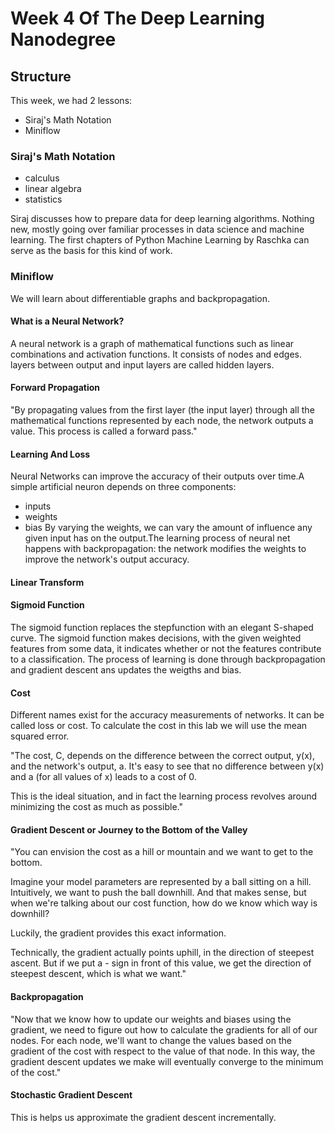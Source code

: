 # Week 4 Of The Deep Learning Nanodegree

## Structure

This week, we had 2 lessons:
- Siraj's Math Notation
- Miniflow

### Siraj's Math Notation
  - calculus
  - linear algebra
  - statistics

Siraj discusses how to prepare data for deep learning algorithms. Nothing new, mostly going over familiar processes in data science and machine learning. The first chapters of Python Machine Learning by Raschka can serve as the basis for this kind of work.

### Miniflow
 We will learn about differentiable graphs and backpropagation.

#### What is a Neural Network?
A neural network is a graph of mathematical functions such as linear combinations and activation functions. It consists of nodes and edges. layers between output and input layers are called hidden layers.

#### Forward Propagation
"By propagating values from the first layer (the input layer) through all the mathematical functions represented by each node, the network outputs a value. This process is called a forward pass."

#### Learning And Loss
Neural Networks can improve the accuracy of their outputs over time.A simple artificial neuron depends on three components:
- inputs
- weights
- bias
By varying the weights, we can vary the amount of influence any given input has on the output.The learning process of neural net happens with backpropagation: the network modifies the weights to improve the network's output accuracy.

#### Linear Transform

#### Sigmoid Function
The sigmoid function replaces the stepfunction with an elegant S-shaped curve. The sigmoid function makes decisions, with the given weighted features from some data, it indicates whether or not the features contribute to a classification. The process of learning is done through backpropagation and gradient descent ans updates the weigths and bias.  

#### Cost
Different names exist for the accuracy measurements of networks. It can be called loss or cost. To calculate the cost in this lab we will use the mean squared error.

"The cost, C, depends on the difference between the correct output, y(x), and the network's output, a. It's easy to see that no difference between y(x) and a (for all values of x) leads to a cost of 0.

This is the ideal situation, and in fact the learning process revolves around minimizing the cost as much as possible."

#### Gradient Descent or Journey to the Bottom of the Valley
"You can envision the cost as a hill or mountain and we want to get to the bottom.

Imagine your model parameters are represented by a ball sitting on a hill. Intuitively, we want to push the ball downhill. And that makes sense, but when we're talking about our cost function, how do we know which way is downhill?

Luckily, the gradient provides this exact information.

Technically, the gradient actually points uphill, in the direction of steepest ascent. But if we put a - sign in front of this value, we get the direction of steepest descent, which is what we want."

#### Backpropagation
"Now that we know how to update our weights and biases using the gradient, we need to figure out how to calculate the gradients for all of our nodes. For each node, we'll want to change the values based on the gradient of the cost with respect to the value of that node. In this way, the gradient descent updates we make will eventually converge to the minimum of the cost."

#### Stochastic Gradient Descent
This is helps us approximate the gradient descent incrementally. 
